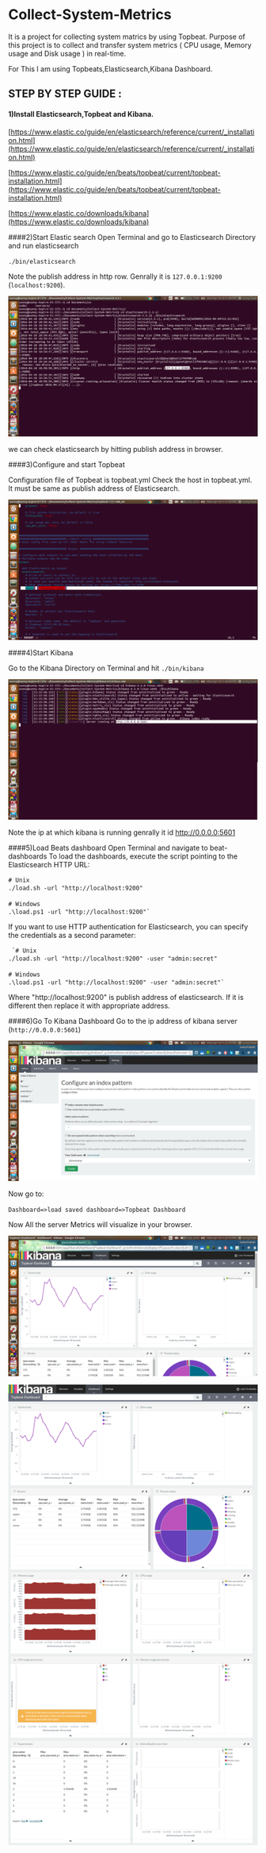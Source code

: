 # Collect-System-Metrics

It is a project for collecting system matrics by using Topbeat. Purpose of this project is to collect and transfer system metrics ( CPU usage, Memory usage and Disk usage ) in real-time.

For This I am using Topbeats,Elasticsearch,Kibana Dashboard.

## STEP BY STEP GUIDE :

#### 1)Install Elasticsearch,Topbeat and Kibana.
[https://www.elastic.co/guide/en/elasticsearch/reference/current/_installation.html](https://www.elastic.co/guide/en/elasticsearch/reference/current/_installation.html)

[https://www.elastic.co/guide/en/beats/topbeat/current/topbeat-installation.html](https://www.elastic.co/guide/en/beats/topbeat/current/topbeat-installation.html)

[https://www.elastic.co/downloads/kibana](https://www.elastic.co/downloads/kibana)

####2)Start Elastic search
Open Terminal and go to Elasticsearch Directory and run elasticsearch

`./bin/elasticsearch`

Note the publish address in http row. Genrally it is `127.0.0.1:9200` (`localhost:9200`).

![Publish address screenshot](https://github.com/sunnygkp10/Collect-System-Metrics/blob/master/screenshots/1.png "Elasticseach publish address")

we can check elasticsearch by hitting publish address in browser.

####3)Configure and start Topbeat

Configuration file of Topbeat is topbeat.yml 
Check the host in topbeat.yml. It must be same as publish address of Elasticsearch.

![Topbeat Configuration](https://github.com/sunnygkp10/Collect-System-Metrics/blob/master/screenshots/2.png "Topbeat Configuration")

####4)Start Kibana

Go to the Kibana Directory on Terminal 
and hit `./bin/kibana`

![Kiban Server IP](https://github.com/sunnygkp10/Collect-System-Metrics/blob/master/screenshots/3.png "Kiban Server IP")

Note the ip at which kibana is running genrally it id http://0.0.0.0:5601

####5)Load Beats dashboard
Open Terminal and navigate to beat-dashboards 
To load the dashboards, execute the script pointing to the Elasticsearch HTTP URL:

    # Unix
    ./load.sh -url "http://localhost:9200"

    # Windows
    .\load.ps1 -url "http://localhost:9200"`
    
    
If you want to use HTTP authentication for Elasticsearch, you can specify the credentials as a second parameter:

     `# Unix
    ./load.sh -url "http://localhost:9200" -user "admin:secret"

    # Windows
    .\load.ps1 -url "http://localhost:9200" -user "admin:secret"`
    

Where "http://localhost:9200" is publish address of elasticsearch. If it is different then replace it with appropriate address.

####6)Go To Kibana Dashboard 
Go to the ip address of kibana server (`http://0.0.0.0:5601`)

![Kiban Dashboard](https://github.com/sunnygkp10/Collect-System-Metrics/blob/master/screenshots/4.png "Kiban Dashboard")

Now go to:

`Dashboard=>load saved dashboard=>Topbeat Dashboard `

Now All the server Metrics will visualize in your browser.

![Kiban Dashboard](https://github.com/sunnygkp10/Collect-System-Metrics/blob/master/screenshots/5.png "Kiban Dashboard")

![Kiban Dashboard](https://github.com/sunnygkp10/Collect-System-Metrics/blob/master/screenshots/6.png "Kiban Dashboard")


